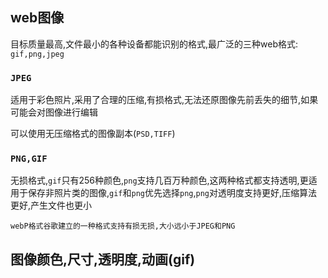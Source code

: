 ## web图像

目标质量最高,文件最小的各种设备都能识别的格式,最广泛的三种web格式: `gif,png,jpeg`

### `JPEG`

​	适用于彩色照片,采用了合理的压缩,有损格式,无法还原图像先前丢失的细节,如果可能会对图像进行编辑

可以使用无压缩格式的图像副本(`PSD,TIFF`)

### `PNG,GIF`

无损格式,`gif`只有256种颜色,`png`支持几百万种颜色,这两种格式都支持透明,更适用于保存非照片类的图像,`gif`和`png`优先选择`png`,`png`对透明度支持更好,压缩算法更好,产生文件也更小

```
webP格式谷歌建立的一种格式支持有损无损,大小远小于JPEG和PNG
```

## 图像颜色,尺寸,透明度,动画(gif)

